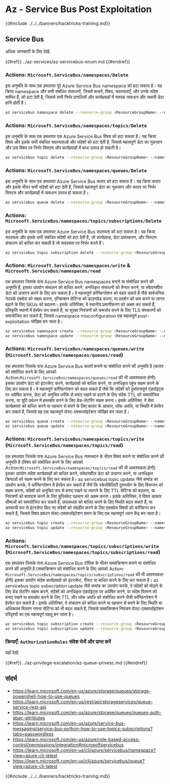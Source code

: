 # Az - Service Bus Post Exploitation

{{#include ../../../banners/hacktricks-training.md}}

## Service Bus

अधिक जानकारी के लिए देखें:

{{#ref}}
../az-services/az-servicebus-enum.md
{{#endref}}

### Actions: `Microsoft.ServiceBus/namespaces/Delete`

इस अनुमति के साथ एक हमलावर पूरे Azure Service Bus namespace को हटा सकता है। यह क्रिया namespace और सभी संबंधित संसाधनों, जिसमें कतारें, विषय, सदस्यताएँ, और उनके संदेश शामिल हैं, को हटा देती है, जिससे सभी निर्भर प्रणालियों और कार्यप्रवाहों में व्यापक व्यवधान और स्थायी डेटा हानि होती है।
```bash
az servicebus namespace delete --resource-group <ResourceGroupName> --name <NamespaceName>
```
### Actions: `Microsoft.ServiceBus/namespaces/topics/Delete`

इस अनुमति के साथ एक हमलावर एक Azure Service Bus विषय को हटा सकता है। यह क्रिया विषय और इसके सभी संबंधित सदस्यताओं और संदेशों को हटा देती है, जिससे महत्वपूर्ण डेटा का नुकसान और उस विषय पर निर्भर सिस्टम और कार्यप्रवाहों में बाधा उत्पन्न हो सकती है।
```bash
az servicebus topic delete --resource-group <ResourceGroupName> --namespace-name <NamespaceName> --name <TopicName>
```
### Actions: `Microsoft.ServiceBus/namespaces/queues/Delete`

इस अनुमति के साथ एक हमलावर Azure Service Bus कतार को हटा सकता है। यह क्रिया कतार और इसके भीतर सभी संदेशों को हटा देती है, जिससे महत्वपूर्ण डेटा का नुकसान और कतार पर निर्भर सिस्टम और कार्यप्रवाहों में व्यवधान उत्पन्न हो सकता है।
```bash
az servicebus queue delete --resource-group <ResourceGroupName> --namespace-name <NamespaceName> --name <QueueName>
```
### Actions: `Microsoft.ServiceBus/namespaces/topics/subscriptions/Delete`

इस अनुमति के साथ एक हमलावर Azure Service Bus सदस्यता को हटा सकता है। यह क्रिया सदस्यता और इसके सभी संबंधित संदेशों को हटा देती है, जो कार्यप्रवाह, डेटा प्रसंस्करण, और सिस्टम संचालन को बाधित कर सकती है जो सदस्यता पर निर्भर करते हैं।
```bash
az servicebus topic subscription delete --resource-group <ResourceGroupName> --namespace-name <NamespaceName> --topic-name <TopicName> --name <SubscriptionName>
```
### Actions: `Microsoft.ServiceBus/namespaces/write` & `Microsoft.ServiceBus/namespaces/read`

एक हमलावर जिसके पास Azure Service Bus namespaces बनाने या संशोधित करने की अनुमति है, इसका उपयोग संचालन को बाधित करने, अनधिकृत संसाधनों को तैनात करने, या संवेदनशील डेटा को उजागर करने के लिए कर सकता है। वे महत्वपूर्ण कॉन्फ़िगरेशन को बदल सकते हैं जैसे सार्वजनिक नेटवर्क एक्सेस को सक्षम करना, एन्क्रिप्शन सेटिंग्स को डाउनग्रेड करना, या प्रदर्शन को कम करने या लागत बढ़ाने के लिए SKUs को बदलना। इसके अतिरिक्त, वे स्थानीय प्रमाणीकरण को अक्षम कर सकते हैं, प्रतिकृति स्थानों में हेरफेर कर सकते हैं, या सुरक्षा नियंत्रणों को कमजोर करने के लिए TLS संस्करणों को समायोजित कर सकते हैं, जिससे namespace misconfiguration एक महत्वपूर्ण post-exploitation जोखिम बन जाता है।
```bash
az servicebus namespace create --resource-group <ResourceGroupName> --name <NamespaceName> --location <Location>
az servicebus namespace update --resource-group <ResourceGroupName> --name <NamespaceName> --tags <Key=Value>
```
### Actions: `Microsoft.ServiceBus/namespaces/queues/write` (`Microsoft.ServiceBus/namespaces/queues/read`)

एक हमलावर जिसके पास Azure Service Bus कतारें बनाने या संशोधित करने की अनुमति है (कतार को संशोधित करने के लिए आपको Action:`Microsoft.ServiceBus/namespaces/queues/read` की भी आवश्यकता होगी) इसका उपयोग डेटा को इंटरसेप्ट करने, कार्यप्रवाहों को बाधित करने, या अनधिकृत पहुंच सक्षम करने के लिए कर सकता है। वे महत्वपूर्ण कॉन्फ़िगरेशन को बदल सकते हैं जैसे कि संदेशों को दुर्भावनापूर्ण एंडपॉइंट्स पर अग्रेषित करना, डेटा को अनुचित तरीके से बनाए रखने या हटाने के लिए संदेश TTL को समायोजित करना, या त्रुटि प्रबंधन में हस्तक्षेप करने के लिए डेड-लेटरिंग सक्षम करना। इसके अतिरिक्त, वे सेवा कार्यक्षमता को बाधित करने या पहचान से बचने के लिए कतार के आकार, लॉक अवधि, या स्थिति में हेरफेर कर सकते हैं, जिससे यह एक महत्वपूर्ण पोस्ट-एक्सप्लॉइटेशन जोखिम बन जाता है।
```bash
az servicebus queue create --resource-group <ResourceGroupName> --namespace-name <NamespaceName> --name <QueueName>
az servicebus queue update --resource-group <ResourceGroupName> --namespace-name <NamespaceName> --name <QueueName>
```
### Actions: `Microsoft.ServiceBus/namespaces/topics/write` (`Microsoft.ServiceBus/namespaces/topics/read`)

एक हमलावर जिसके पास Azure Service Bus नामस्थान के भीतर विषय बनाने या संशोधित करने की अनुमति है (विषय को संशोधित करने के लिए आपको Action:`Microsoft.ServiceBus/namespaces/topics/read` की भी आवश्यकता होगी) इसका उपयोग संदेश कार्यप्रवाहों को बाधित करने, संवेदनशील डेटा को उजागर करने, या अनधिकृत क्रियाओं को सक्षम करने के लिए कर सकता है। az servicebus topic update जैसे कमांड का उपयोग करके, वे कॉन्फ़िगरेशन में हेरफेर कर सकते हैं जैसे कि स्केलेबिलिटी दुरुपयोग के लिए विभाजन को सक्षम करना, संदेशों को अनुचित रूप से बनाए रखने या त्यागने के लिए TTL सेटिंग्स को बदलना, या नियंत्रणों को बायपास करने के लिए डुप्लिकेट पहचान को अक्षम करना। इसके अतिरिक्त, वे विषय आकार सीमाओं को समायोजित कर सकते हैं, उपलब्धता को बाधित करने के लिए स्थिति बदल सकते हैं, या अस्थायी रूप से इंटरसेप्ट किए गए संदेशों को संग्रहीत करने के लिए एक्सप्रेस विषयों को कॉन्फ़िगर कर सकते हैं, जिससे विषय प्रबंधन पोस्ट-एक्सप्लॉइटेशन शमन के लिए एक महत्वपूर्ण ध्यान केंद्र बन जाता है।
```bash
az servicebus topic create --resource-group <ResourceGroupName> --namespace-name <NamespaceName> --name <TopicName>
az servicebus topic update --resource-group <ResourceGroupName> --namespace-name <NamespaceName> --name <TopicName>
```
### Actions: `Microsoft.ServiceBus/namespaces/topics/subscriptions/write` (`Microsoft.ServiceBus/namespaces/topics/subscriptions/read`)

एक हमलावर जिसके पास Azure Service Bus टॉपिक के भीतर सब्सक्रिप्शन बनाने या संशोधित करने की अनुमति है (सब्सक्रिप्शन को संशोधित करने के लिए आपको Action: `Microsoft.ServiceBus/namespaces/topics/subscriptions/read` की भी आवश्यकता होगी) इसका उपयोग संदेश कार्यप्रवाहों को इंटरसेप्ट, रीरूट या बाधित करने के लिए कर सकता है। az servicebus topic subscription update जैसे कमांड का उपयोग करके, वे संदेशों को मोड़ने के लिए डेड लेटरिंग सक्षम करने, संदेशों को अनधिकृत एंडपॉइंट्स पर अग्रेषित करने, या संदेश वितरण को बनाए रखने या हस्तक्षेप करने के लिए TTL और लॉक अवधि को संशोधित करने जैसी कॉन्फ़िगरेशन में हेरफेर कर सकते हैं। इसके अतिरिक्त, वे संचालन को बाधित करने या पहचान से बचने के लिए स्थिति या अधिकतम वितरण गणना सेटिंग्स को भी बदल सकते हैं, जिससे सब्सक्रिप्शन नियंत्रण पोस्ट-एक्सप्लॉइटेशन परिदृश्यों का एक महत्वपूर्ण पहलू बन जाता है।
```bash
az servicebus topic subscription create --resource-group <ResourceGroupName> --namespace-name <NamespaceName> --topic-name <TopicName> --name <SubscriptionName>
az servicebus topic subscription update --resource-group <ResourceGroupName> --namespace-name <NamespaceName> --topic-name <TopicName> --name <SubscriptionName>
```
### क्रियाएँ: `AuthorizationRules` संदेश भेजें और प्राप्त करें

यहाँ देखें:

{{#ref}}
../az-privilege-escalation/az-queue-privesc.md
{{#endref}}

## संदर्भ

- https://learn.microsoft.com/en-us/azure/storage/queues/storage-powershell-how-to-use-queues
- https://learn.microsoft.com/en-us/rest/api/storageservices/queue-service-rest-api
- https://learn.microsoft.com/en-us/azure/storage/queues/queues-auth-abac-attributes
- https://learn.microsoft.com/en-us/azure/service-bus-messaging/service-bus-python-how-to-use-topics-subscriptions?tabs=passwordless
- https://learn.microsoft.com/en-us/azure/role-based-access-control/permissions/integration#microsoftservicebus
- https://learn.microsoft.com/en-us/cli/azure/servicebus/namespace?view=azure-cli-latest
- https://learn.microsoft.com/en-us/cli/azure/servicebus/queue?view=azure-cli-latest

{{#include ../../../banners/hacktricks-training.md}}
